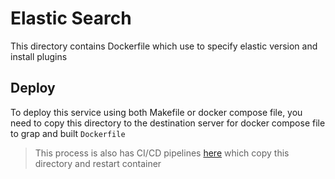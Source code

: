 # Elastic Search 

This directory contains Dockerfile which use to specify elastic version and install plugins 

## Deploy 
To deploy this service using both Makefile or docker compose file, you need to copy this directory to the destination server for docker compose file to grap and built `Dockerfile`
 
> This process is also has CI/CD pipelines [here](../.github/workflows/elastic.yml) which copy this directory and restart container